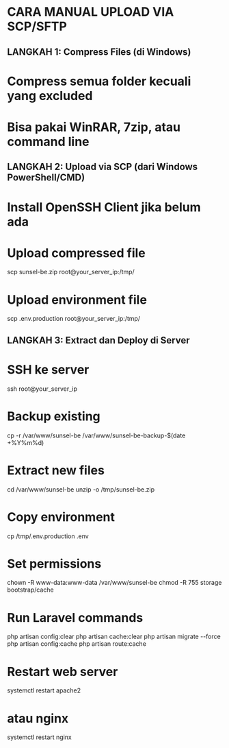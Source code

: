 # CARA MANUAL UPLOAD VIA SCP/SFTP

## LANGKAH 1: Compress Files (di Windows)
# Compress semua folder kecuali yang excluded
# Bisa pakai WinRAR, 7zip, atau command line

## LANGKAH 2: Upload via SCP (dari Windows PowerShell/CMD)
# Install OpenSSH Client jika belum ada

# Upload compressed file
scp sunsel-be.zip root@your_server_ip:/tmp/

# Upload environment file
scp .env.production root@your_server_ip:/tmp/

## LANGKAH 3: Extract dan Deploy di Server
# SSH ke server
ssh root@your_server_ip

# Backup existing
cp -r /var/www/sunsel-be /var/www/sunsel-be-backup-$(date +%Y%m%d)

# Extract new files
cd /var/www/sunsel-be
unzip -o /tmp/sunsel-be.zip

# Copy environment
cp /tmp/.env.production .env

# Set permissions
chown -R www-data:www-data /var/www/sunsel-be
chmod -R 755 storage bootstrap/cache

# Run Laravel commands
php artisan config:clear
php artisan cache:clear
php artisan migrate --force
php artisan config:cache
php artisan route:cache

# Restart web server
systemctl restart apache2
# atau nginx
systemctl restart nginx
